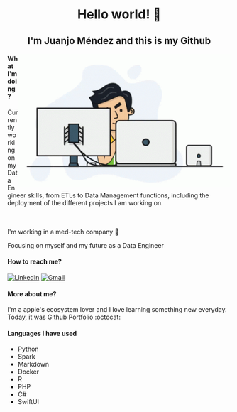 <span align="center">
    <h1>Hello world! 👋</h1>
    <h2>I'm Juanjo Méndez and this is my Github</h2>
</span>

<img src="./programmer.gif" align="right" alt="Coder GIF" width="480" height="300">

<div>
<h4>What I'm doing?</h4>
Currently working on my Data Engineer skills, from ETLs to Data Management functions, including the deployment of the different projects I am working on.

<br></br>
I'm working in a med-tech company 💊

Focusing on myself and my future as a Data Engineer

<h4>How to reach me?</h4>

[![LinkedIn](https://img.shields.io/badge/linkedin-%230077B5.svg?style=for-the-badge&logo=linkedin&logoColor=white)](https://www.linkedin.com/in/juan-josé-mendez-torrero-283152164/) [![Gmail](https://img.shields.io/badge/Gmail-D14836?style=for-the-badge&logo=gmail&logoColor=white)](mailto:juanjo96mt@gmail.com)

<h4>More about me?</h4>

I'm a apple's ecosystem lover and I love learning something new everyday. Today, it was Github Portfolio :octocat:

</div>

<h4>Languages I have used</h4>

- Python
- Spark
- Markdown
- Docker
- R
- PHP
- C#
- SwiftUI